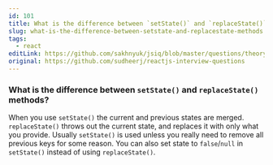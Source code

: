 ```yaml
---
id: 101
title: What is the difference between `setState()` and `replaceState()` methods?
slug: what-is-the-difference-between-setstate-and-replacestate-methods
tags:
  - react
editLink: https://github.com/sakhnyuk/jsiq/blob/master/questions/theory/react/101.md
original: https://github.com/sudheerj/reactjs-interview-questions
---
```


### What is the difference between `setState()` and `replaceState()` methods?

When you use `setState()` the current and previous states are merged. `replaceState()` throws out the current state, and replaces it with only what you provide. Usually `setState()` is used unless you really need to remove all previous keys for some reason. You can also set state to `false`/`null` in `setState()` instead of using `replaceState()`.